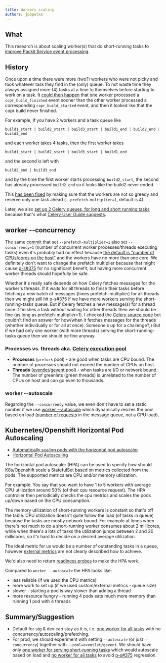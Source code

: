 ```yaml
---
title: Workers scaling
authors: jpopelka
---
```


## What

This research is about scaling worker(s) that do short-running tasks to [improve Packit Service event processing](https://github.com/packit/research/tree/main/improve-service-processing#problematic-parts-of-the-process).

## History

Once upon a time there were more (two?) workers who were not picky and took
whatever task they find in the (only) queue.
To not waste time they always assigned more (4) tasks at a time to themselves
before starting to work on a task.
It [could then happen](https://github.com/packit/packit-service/issues/375)
that one worker processed a `copr_build_finished` event sooner than the other
worker processed a corresponding `copr_build_started` event,
and then it looked like that the copr build never finished.

For example, if you have 2 workers and a task queue like

    build1_start | build2_start | build3_start | build1_end | build2_end | build3_end

and each worker takes 4 tasks, then the first worker takes

    build1_start | build2_start | build3_start | build1_end

and the second is left with

    build2_end | build3_end

and by the time the first worker starts processing `build2_start`,
the second has already processed `build2_end` so it looks like the build2 never ended.

This [has been fixed](https://github.com/packit/packit-service/commit/5d199cfee54dafd9a5cd5dadc1086e15d78598e5)
by making sure that the workers are not so greedy and reserve only one task ahead
(`--prefetch-multiplier=1`, default is 4).

Later, we also [set up 2 Celery queues, for long and short running tasks](https://github.com/packit/packit-service/commit/617c76ef77ef37bc220b029bc49326d3841c54c0)
because that's what [Celery User Guide suggests](https://docs.celeryq.dev/en/stable/userguide/optimizing.html#optimizing-prefetch-limit).

## worker --concurrency

The same [commit](<(https://github.com/packit/packit-service/commit/5d199cfee54dafd9a5cd5dadc1086e15d78598e5)>)
that set `--prefetch-multiplier=1` also set `--concurrency=1`
(number of concurrent worker processes/threads executing tasks)
even it's probably had no effect because [the default is "number of CPUs/cores on the host"](https://docs.celeryq.dev/en/stable/userguide/configuration.html#std-setting-worker_concurrency)
and the workers have no more than one core.
We definitely don't want to change the prefetch multiplier because that might
cause [p-s#375](https://github.com/packit/packit-service/issues/375)
for no significant benefit, but having more concurrent worker threads
should hopefully be safe.

Whether it's really safe depends on how Celery
fetches messages for the worker's threads. If it waits for all threads
to finish their tasks before fetching a new batch of messages (times prefetch-multiplier)
for all threads then we might still hit [p-s#375](https://github.com/packit/packit-service/issues/375)
if we have more workers serving the short-running-tasks queue.
But if Celery fetches a new message(s) for a thread once it finishes a task
without waiting for other threads then we should be fine (as long as prefetch-multiplier=1).
I checked the [Celery source code](https://github.com/celery/celery)
but couldn't find an answer for how/when it fetches messages for the threads
(whether individually or for all at once). Someone's up for a challenge?;)
But if we had only one worker (with more threads) serving the
short-running-tasks queue then we should be fine anyway.

### Processes vs. threads aka. [Celery execution pool](https://www.distributedpython.com/2018/10/26/celery-execution-pool)

- **Processes** (`prefork` pool) -
  are good when tasks are CPU bound. The number of processes should not exceed
  the number of CPUs on host.
- **Threads** ([eventlet](https://docs.celeryq.dev/en/latest/userguide/concurrency/eventlet.html)/[gevent](https://www.gevent.org) pool) -
  when tasks are I/O or network bound. The number of greenlets (green threads) is
  unrelated to the number of CPUs on host and can go even to thousands.

### worker --autoscale

Regarding the `--concurrency` value, we even don't have to set a static number
if we use [worker --autoscale](https://docs.celeryq.dev/en/latest/userguide/workers.html#autoscaling)
which dynamically resizes the pool based on load ([number of requests](https://github.com/celery/celery/blob/aa9fd8a6c06e69c7eda2a59866c3d84622c85d20/celery/worker/autoscale.py#L85)
in the message queue, not a CPU load).

## Kubernetes/Openshift Horizontal Pod Autoscaling

- [Automatically scaling pods with the horizontal pod autoscaler ](https://docs.openshift.com/container-platform/4.10/nodes/pods/nodes-pods-autoscaling.html)
- [Horizontal Pod Autoscaling](https://kubernetes.io/docs/tasks/run-application/horizontal-pod-autoscale)

The horizontal pod autoscaler (HPA) can be used to specify how should K8s/Openshift
scale a StatefulSet based on metrics collected from the pods.
The supported metrics are CPU and/or memory utilization.

For example: You say that you want to have 1 to 5 workers with average CPU
utilization around 50% (of their cpu resource request). The HPA controller
then periodically checks the cpu metrics and scales the pods up/down
based on the CPU consumption.

The memory utilization of short-running workers is constant so that's off the table.
CPU utilization doesn't quite follow the load (of tasks in queue) because the tasks
are mostly network bound. For example at times when there's not much to do a
short-running worker consumes about 2 millicores, while when there's a lots of tasks
the utilization jumps between 2 and 20 millicores, so it's hard to decide on a
desired average utilization.

The ideal metric for us would be a number of outstanding tasks in a queue,
however [external metrics](https://kubernetes.io/docs/tasks/run-application/horizontal-pod-autoscale-walkthrough/#autoscaling-on-metrics-not-related-to-kubernetes-objects)
are not clearly described how to achieve.

We'd also need to return [readiness probes](https://github.com/packit/deployment/pull/142)
to make the HPA work.

Compared to `worker --autoscale` the HPA looks like:

- less reliable (if we used the CPU metrics)
- more work to set up (if we used custom/external metrics - queue size)
- slower - starting a pod is way slower than adding a thread
- more resource hungry - running 4 pods eats much more memory than running 1 pod with 4 threads

## Summary/Suggestion

- Default for stg & dev can stay as it is, i.e. [one worker for all tasks](https://github.com/packit/deployment/blob/cb47f9e6f806f9e340669031c7eb58df02b164f1/playbooks/deploy.yml#L40)
  with no concurrency/autoscaling/prefetching.
- For prod, we should experiment with setting `--autoscale` (or just `--concurrency`)
  together with `--pool=eventlet/gevent`. We should have only [one worker for serving
  short-running tasks](https://github.com/packit/deployment/blob/cb47f9e6f806f9e340669031c7eb58df02b164f1/vars/packit/prod_template.yml#L77)
  which would autoscale based on load and [no worker for all tasks](https://github.com/packit/deployment/blob/cb47f9e6f806f9e340669031c7eb58df02b164f1/vars/packit/prod_template.yml#L76)
  to avoid [p-s#375](https://github.com/packit/packit-service/issues/375) regression.
